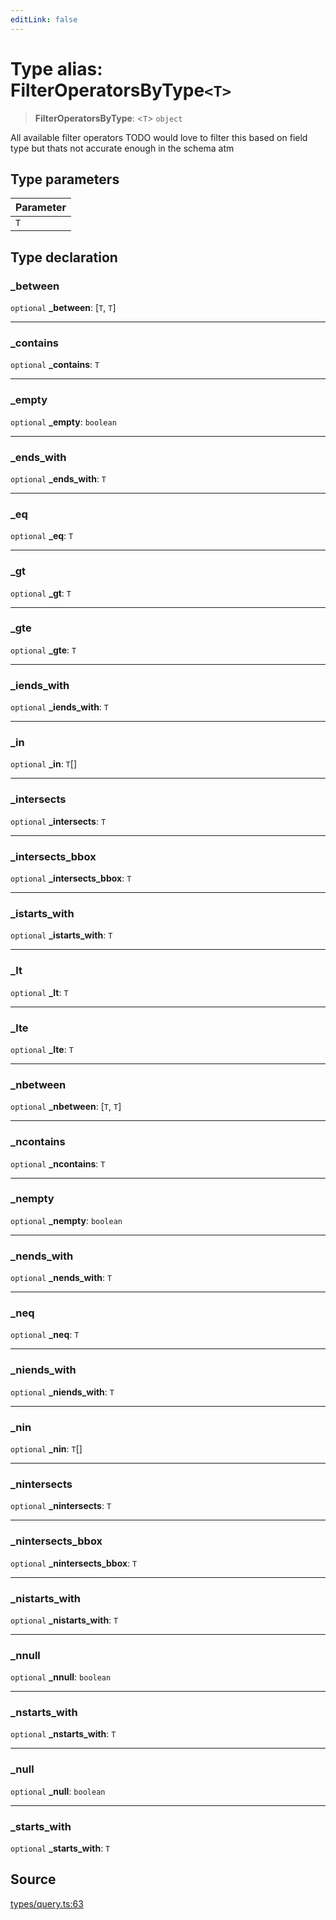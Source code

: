 ```yaml
---
editLink: false
---
```


# Type alias: FilterOperatorsByType`<T>`

> **FilterOperatorsByType**: \<`T`\> `object`

All available filter operators TODO would love to filter this based on field type but thats not accurate enough in the
schema atm

## Type parameters

| Parameter |
| :-------- |
| `T`       |

## Type declaration

### \_between

`optional` **\_between**: [`T`, `T`]

---

### \_contains

`optional` **\_contains**: `T`

---

### \_empty

`optional` **\_empty**: `boolean`

---

### \_ends_with

`optional` **\_ends_with**: `T`

---

### \_eq

`optional` **\_eq**: `T`

---

### \_gt

`optional` **\_gt**: `T`

---

### \_gte

`optional` **\_gte**: `T`

---

### \_iends_with

`optional` **\_iends_with**: `T`

---

### \_in

`optional` **\_in**: `T`[]

---

### \_intersects

`optional` **\_intersects**: `T`

---

### \_intersects_bbox

`optional` **\_intersects_bbox**: `T`

---

### \_istarts_with

`optional` **\_istarts_with**: `T`

---

### \_lt

`optional` **\_lt**: `T`

---

### \_lte

`optional` **\_lte**: `T`

---

### \_nbetween

`optional` **\_nbetween**: [`T`, `T`]

---

### \_ncontains

`optional` **\_ncontains**: `T`

---

### \_nempty

`optional` **\_nempty**: `boolean`

---

### \_nends_with

`optional` **\_nends_with**: `T`

---

### \_neq

`optional` **\_neq**: `T`

---

### \_niends_with

`optional` **\_niends_with**: `T`

---

### \_nin

`optional` **\_nin**: `T`[]

---

### \_nintersects

`optional` **\_nintersects**: `T`

---

### \_nintersects_bbox

`optional` **\_nintersects_bbox**: `T`

---

### \_nistarts_with

`optional` **\_nistarts_with**: `T`

---

### \_nnull

`optional` **\_nnull**: `boolean`

---

### \_nstarts_with

`optional` **\_nstarts_with**: `T`

---

### \_null

`optional` **\_null**: `boolean`

---

### \_starts_with

`optional` **\_starts_with**: `T`

## Source

[types/query.ts:63](https://github.com/directus/directus/blob/7789a6c53/sdk/src/types/query.ts#L63)
